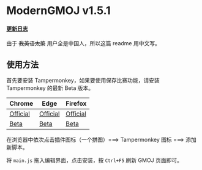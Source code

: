 # ModernGMOJ v1.5.1
#### [更新日志](changelog.md)
由于 ~~我英语太菜~~ 用户全是中国人，所以这篇 readme 用中文写。
## 使用方法
首先要安装 Tampermonkey，如果要使用保存比赛功能，请安装 Tampermonkey 的最新 Beta 版本。

|Chrome|Edge|Firefox|
|-|-|-|
|[Official](https://chrome.zzzmh.cn/info/dhdgffkkebhmkfjojejmpbldmpobfkfo)|[Official](https://microsoftedge.microsoft.com/addons/detail/iikmkjmpaadaobahmlepeloendndfphd)|[Official](https://addons.mozilla.org/en-US/firefox/addon/tampermonkey/)|
|[Beta](https://chrome.zzzmh.cn/info/gcalenpjmijncebpfijmoaglllgpjagf)|[Beta](https://microsoftedge.microsoft.com/addons/detail/fcmfnpggmnlmfebfghbfnillijihnkoh)|[Beta](https://firefox.tampermonkey.net/firefox-current-beta.xpi)|

在浏览器中依次点击插件图标（一个拼图）===> Tampermonkey 图标 ===> 添加新脚本。

将 `main.js` 拖入编辑界面，点击安装，按 `Ctrl+F5` 刷新 GMOJ 页面即可。
